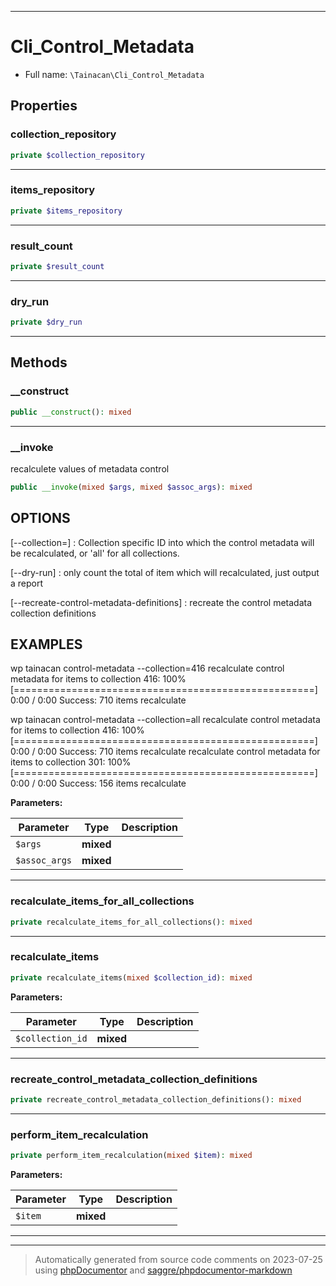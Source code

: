 ***

# Cli_Control_Metadata





* Full name: `\Tainacan\Cli_Control_Metadata`



## Properties


### collection_repository



```php
private $collection_repository
```






***

### items_repository



```php
private $items_repository
```






***

### result_count



```php
private $result_count
```






***

### dry_run



```php
private $dry_run
```






***

## Methods


### __construct



```php
public __construct(): mixed
```











***

### __invoke

recalculete values of metadata control

```php
public __invoke(mixed $args, mixed $assoc_args): mixed
```

## OPTIONS
[--collection=<value>]
: <value> Collection specific ID into which the control metadata will be recalculated, or 'all' for all collections.

[--dry-run]
: only count the total of item which will recalculated, just output a report

[--recreate-control-metadata-definitions]
: recreate the control metadata collection definitions

## EXAMPLES

wp tainacan control-metadata --collection=416
recalculate control metadata for items to collection 416:  100% [====================================================] 0:00 / 0:00
Success:
710 items recalculate


wp tainacan control-metadata --collection=all
recalculate control metadata for items to collection 416:  100% [====================================================] 0:00 / 0:00
Success:
710 items recalculate
recalculate control metadata for items to collection 301:  100% [====================================================] 0:00 / 0:00
Success:
156 items recalculate






**Parameters:**

| Parameter | Type | Description |
|-----------|------|-------------|
| `$args` | **mixed** |  |
| `$assoc_args` | **mixed** |  |




***

### recalculate_items_for_all_collections



```php
private recalculate_items_for_all_collections(): mixed
```











***

### recalculate_items



```php
private recalculate_items(mixed $collection_id): mixed
```








**Parameters:**

| Parameter | Type | Description |
|-----------|------|-------------|
| `$collection_id` | **mixed** |  |




***

### recreate_control_metadata_collection_definitions



```php
private recreate_control_metadata_collection_definitions(): mixed
```











***

### perform_item_recalculation



```php
private perform_item_recalculation(mixed $item): mixed
```








**Parameters:**

| Parameter | Type | Description |
|-----------|------|-------------|
| `$item` | **mixed** |  |




***


***
> Automatically generated from source code comments on 2023-07-25 using [phpDocumentor](http://www.phpdoc.org/) and [saggre/phpdocumentor-markdown](https://github.com/Saggre/phpDocumentor-markdown)
